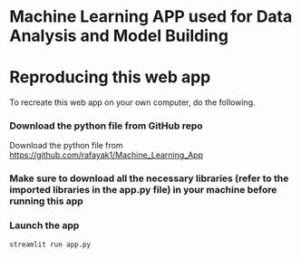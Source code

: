 # Machine Learning APP used for Data Analysis and Model Building

# Reproducing this web app
To recreate this web app on your own computer, do the following.

###  Download the python file from GitHub repo

Download the python file  from https://github.com/rafayak1/Machine_Learning_App

### Make sure to download all the necessary libraries (refer to the imported libraries in the app.py file) in your machine before running this app

###  Launch the app

```
streamlit run app.py
```
